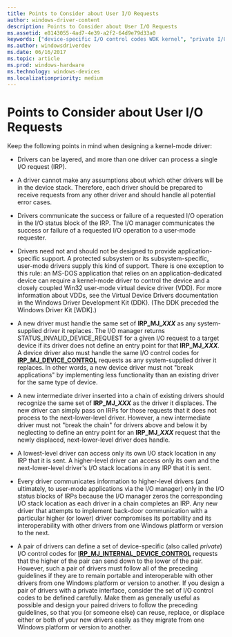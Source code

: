 ```yaml
---
title: Points to Consider about User I/O Requests
author: windows-driver-content
description: Points to Consider about User I/O Requests
ms.assetid: e8143055-4ad7-4e39-a2f2-64d9e79d33a0
keywords: ["device-specific I/O control codes WDK kernel", "private I/O control codes WDK kernel", "layered driver IRP processing WDK kernel"]
ms.author: windowsdriverdev
ms.date: 06/16/2017
ms.topic: article
ms.prod: windows-hardware
ms.technology: windows-devices
ms.localizationpriority: medium
---
```


# Points to Consider about User I/O Requests





Keep the following points in mind when designing a kernel-mode driver:

-   Drivers can be layered, and more than one driver can process a single I/O request (IRP).

-   A driver cannot make any assumptions about which other drivers will be in the device stack. Therefore, each driver should be prepared to receive requests from any other driver and should handle all potential error cases.

-   Drivers communicate the success or failure of a requested I/O operation in the I/O status block of the IRP. The I/O manager communicates the success or failure of a requested I/O operation to a user-mode requester.

-   Drivers need not and should not be designed to provide application-specific support. A protected subsystem or its subsystem-specific, user-mode drivers supply this kind of support. There is one exception to this rule: an MS-DOS application that relies on an application-dedicated device can require a kernel-mode driver to control the device and a closely coupled Win32 user-mode virtual device driver (VDD). For more information about VDDs, see the Virtual Device Drivers documentation in the Windows Driver Development Kit (DDK). (The DDK preceded the Windows Driver Kit \[WDK\].)

-   A new driver must handle the same set of **IRP\_MJ\_*XXX*** as any system-supplied driver it replaces. The I/O manager returns STATUS\_INVALID\_DEVICE\_REQUEST for a given I/O request to a target device if its driver does not define an entry point for that **IRP\_MJ\_*XXX***. A device driver also must handle the same I/O control codes for [**IRP\_MJ\_DEVICE\_CONTROL**](https://msdn.microsoft.com/library/windows/hardware/ff550744) requests as any system-supplied driver it replaces. In other words, a new device driver must not "break applications" by implementing less functionality than an existing driver for the same type of device.

-   A new intermediate driver inserted into a chain of existing drivers should recognize the same set of **IRP\_MJ\_*XXX*** as the driver it displaces. The new driver can simply pass on IRPs for those requests that it does not process to the next-lower-level driver. However, a new intermediate driver must not "break the chain" for drivers above and below it by neglecting to define an entry point for an **IRP\_MJ\_*XXX*** request that the newly displaced, next-lower-level driver does handle.

-   A lowest-level driver can access only its own I/O stack location in any IRP that it is sent. A higher-level driver can access only its own and the next-lower-level driver's I/O stack locations in any IRP that it is sent.

-   Every driver communicates information to higher-level drivers (and ultimately, to user-mode applications via the I/O manager) only in the I/O status blocks of IRPs because the I/O manager zeros the corresponding I/O stack location as each driver in a chain completes an IRP. Any new driver that attempts to implement back-door communication with a particular higher (or lower) driver compromises its portability and its interoperability with other drivers from one Windows platform or version to the next.

-   A pair of drivers can define a set of device-specific (also called *private*) I/O control codes for [**IRP\_MJ\_INTERNAL\_DEVICE\_CONTROL**](https://msdn.microsoft.com/library/windows/hardware/ff550766) requests that the higher of the pair can send down to the lower of the pair. However, such a pair of drivers must follow all of the preceding guidelines if they are to remain portable and interoperable with other drivers from one Windows platform or version to another. If you design a pair of drivers with a private interface, consider the set of I/O control codes to be defined carefully. Make them as generally useful as possible and design your paired drivers to follow the preceding guidelines, so that you (or someone else) can reuse, replace, or displace either or both of your new drivers easily as they migrate from one Windows platform or version to another.

 

 




